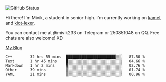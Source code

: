 ![GitHub Status](https://github-readme-stats.vercel.app/api?show_icons=true&username=Mivik)

Hi there! I'm Mivik, a student in senior high. I'm currently working on [kamet](https://github.com/Mivik/kamet) and [kiot-lexer](https://github.com/KiotLand/kiot-lexer).

You can contact me at @mivik233 on Telegram or 250851048 on QQ. Free chats are also welcome! XD

[My Blog](https://mivik.gitee.io)

<!--START_SECTION:waka-->
```text
C++        32 hrs 55 mins  ██████████████████████░░░   87.50 % 
Text       1 hr 45 mins    █░░░░░░░░░░░░░░░░░░░░░░░░   04.66 % 
Markdown   1 hr 2 mins     ▓░░░░░░░░░░░░░░░░░░░░░░░░   02.76 % 
Other      39 mins         ▒░░░░░░░░░░░░░░░░░░░░░░░░   01.74 % 
YAML       21 mins         ▒░░░░░░░░░░░░░░░░░░░░░░░░   00.96 % 
```
<!--END_SECTION:waka-->

